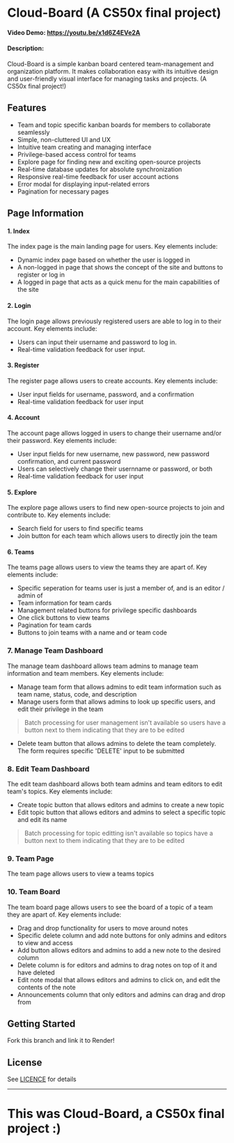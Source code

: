 # Cloud-Board (A CS50x final project)

#### Video Demo: https://youtu.be/x1d6Z4EVe2A
#### Description:
Cloud-Board is a simple kanban board centered team-management and organization platform. It makes collaboration easy with its intuitive design and user-friendly visual interface for managing tasks and projects. (A CS50x final project!)


## Features
- Team and topic specific kanban boards for members to collaborate seamlessly
- Simple, non-cluttered UI and UX
- Intuitive team creating and managing interface
- Privilege-based access control for teams
- Explore page for finding new and exciting open-source projects
- Real-time database updates for absolute synchronization
- Responsive real-time feedback for user account actions
- Error modal for displaying input-related errors
- Pagination for necessary pages


## Page Information

#### 1. Index

The index page is the main landing page for users. Key elements include:

* Dynamic index page based on whether the user is logged in
* A non-logged in page that shows the concept of the site and buttons to register or log in
* A logged in page that acts as a quick menu for the main capabilities of the site

#### 2. Login 

The login page allows previously registered users are able to log in to their account. Key elements include:

* Users can input their username and password to log in.
* Real-time validation feedback for user input.

#### 3. Register

The register page allows users to create accounts. Key elements include:

* User input fields for username, password, and a confirmation
* Real-time validation feedback for user input

#### 4. Account

The account page allows logged in users to change their username and/or their password. Key elements include:

* User input fields for new username, new password, new password confirmation, and current password
* Users can selectively change their usernname or password, or both
* Real-time validation feedback for user input

#### 5. Explore

The explore page allows users to find new open-source projects to join and contribute to. Key elements include:

* Search field for users to find specific teams
* Join button for each team which allows users to directly join the team

#### 6. Teams

The teams page allows users to view the teams they are apart of. Key elements include:

* Specific seperation for teams user is just a member of, and is an editor / admin of
* Team information for team cards
* Management related buttons for privilege specific dashboards
* One click buttons to view teams
* Pagination for team cards
* Buttons to join teams with a name and or team code

### 7. Manage Team Dashboard

The manage team dashboard allows team admins to manage team information and team members. Key elements include:

* Manage team form that allows admins to edit team information such as team name, status, code, and description
* Manage users form that allows admins to look up specific users, and edit their privilege in the team
> Batch processing for user management isn't available so users have a button next to them indicating that they are to be edited
* Delete team button that allows admins to delete the team completely. The form requires specific 'DELETE' input to be submitted

### 8. Edit Team Dashboard

The edit team dashboard allows both team admins and team editors to edit team's topics. Key elements include:

* Create topic button that allows editors and admins to create a new topic
* Edit topic button that allows editors and admins to select a specific topic and edit its name
> Batch processing for topic editting isn't available so topics have a button next to them indicating that they are to be edited

### 9. Team Page

The team page allows users to view a teams topics

### 10. Team Board

The team board page allows users to see the board of a topic of a team they are apart of. Key elements include:

* Drag and drop functionality for users to move around notes
* Specific delete column and add note buttons for only admins and editors to view and access
* Add button allows editors and admins to add a new note to the desired column
* Delete column is for editors and admins to drag notes on top of it and have deleted
* Edit note modal that allows editors and admins to click on, and edit the contents of the note
* Announcements column that only editors and admins can drag and drop from


## Getting Started

Fork this branch and link it to Render!


## License

See [LICENCE](LICENSE) for details


--- 
# This was Cloud-Board, a CS50x final project :)
